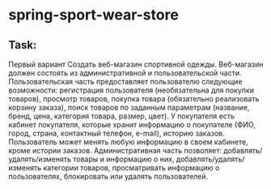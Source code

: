﻿# spring-sport-wear-store

## Task:

Первый вариант
Создать веб-магазин спортивной одежды.
Веб-магазин должен состоять из административной и пользовательской части.
Пользовательская часть предоставляет пользователю следующие возможности: регистрация пользователя (необязательна для покупки товаров), просмотр
товаров, покупка товара (обязательно реализовать корзину заказа), поиск товаров
по заданным параметрам (название, бренд, цена, категория товара, размер, цвет).
У покупателя есть кабинет покупателя, которые хранит информацию о покупателе
(ФИО, город, страна, контактный телефон, e-mail), историю заказов. Пользователь
может менять любую информацию в своем кабинете, кроме истории заказов.
Административная часть позволяет: добавлять/удалять/изменять товары
и информацию о них, добавлять/удалять/изменять категории товаров, просматривать информацию о пользователях, блокировать или удалять пользователей.
